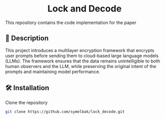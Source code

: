 <h1 align="center">Lock and Decode</h1>
This repository contains the code implementation for the paper

## 📙 Description
This project introduces a multilayer encryption framework that encrypts user prompts before sending them to cloud-based large language models (LLMs). The framework ensures that the data remains unintelligible to both human observers and the LLM, while preserving the original intent of the prompts and maintaining model performance.

## 🛠️ Installation
Clone the repository
```bash
git clone https://github.com/symelbak/lock_decode.git